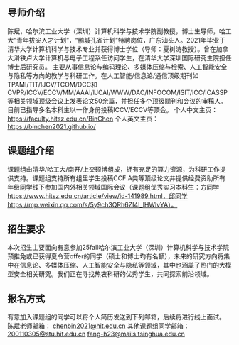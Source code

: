 ## 导师介绍
陈斌，哈尔滨工业大学（深圳）计算机科学与技术学院副教授，博士生导师，哈工大”青年拔尖人才计划”，“鹏城孔雀计划”特聘岗位，广东汕头人。2021年毕业于清华大学计算机科学与技术专业并获得博士学位（导师：夏树涛教授）。曾在加拿大滑铁卢大学计算机与电子工程系任访问学生，在清华大学深圳国际研究生院担任博士后研究员。
主要从事信息论与编码理论、多媒体压缩与检索、人工智能安全与隐私等方向的教学与科研工作。在人工智能/信息论/通信顶级期刊如TPAMI/TIT/IJCV/TCOM/DCC和CVPR/ICCV/ECCV/MM/AAAI/IJCAI/WWW/DAC/INFOCOM/ISIT/ICC/ICASSP等相关领域顶级会议上发表论文50余篇，并担任多个顶级期刊和会议的审稿人。目前已指导多名本科生以一作身份投稿ICCV/ECCV等顶会。
个人中文主页：https://faculty.hitsz.edu.cn/BinChen
个人英文主页：https://binchen2021.github.io/
## 课题组介绍
课题组由清华/哈工大/南开/上交硕博组成，拥有充足的算力资源，为科研工作提供支持。课题组支持所有组里学生投稿CCF A类等顶级论文并提供经费资助所有年级同学线下参加国内外相关领域国际会议（课题组优秀实习本科生：方同学 https://www.hitsz.edu.cn/article/view/id-141989.html，邱同学 https://mp.weixin.qq.com/s/5y9ch3QRh6ZI4I_lHWlvYA）。
## 招生要求
本次招生主要面向有意参加25fall哈尔滨工业大学（深圳）计算机科学与技术学院预推免或已获得夏令营offer的同学（硕士和博士均有名额），未来的研究方向将集中在信息论、多媒体压缩、人工智能安全与隐私等领域，其中也涵盖了热门的大模型安全相关研究。我们正在寻找热衷科研的优秀学生，共同探索前沿领域。
## 报名方式
有意加入课题组的同学可以将个人简历发送到下列邮箱，后续将进行线上面试。
陈斌老师邮箱：
chenbin2021@hit.edu.cn
其他课题组同学邮箱：
200110305@stu.hit.edu.cn
fang-h23@mails.tsinghua.edu.cn